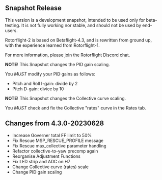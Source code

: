 ## Snapshot Release

This version is a development snapshot, intended to be used only for beta-testing.
It is not fully working nor stable, and should not be used by end-users.

Rotorflight-2 is based on Betaflight-4.3, and is rewritten from ground up,
with the experience learned from Rotorflight-1.

For more information, please join the Rotorflight Discord chat.

**NOTE!** This Snapshot changes the PID gain scaling.

You *MUST* modify your PID gains as follows:

 - Pitch and Roll I-gain: divide by 2
 - Pitch D-gain: divice by 10

**NOTE!** This Snapshot changes the Collective curve scaling.

You *MUST* check and fix the Collective "rates" curve in the Rates tab.


## Changes from 4.3.0-20230628

- Increase Governer total FF limit to 50%
- Fix Rescue MSP_RESCUE_PROFILE message
- Fix Rescue max_collective parameter handling
- Refactor collective-to-yaw precomp again
- Reorganise Adjustment Functions
- Fix LED strip and ADC on H7
- Change Collective curve (rates) scale
- Change PID gain scaling
